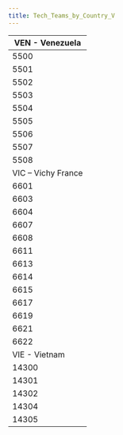 ```yaml
---
title: Tech_Teams_by_Country_V
---
```

 | VEN - Venezuela |
| --- |
| 5500 | T5500 | JFPN | 5 | 1930 | 1970 | [![EQP](/images/2/20/General_equipment.png)](/wiki/File:General_equipment.png "EQP") | [![IND](/images/7/79/Industrial_engineering.png)](/wiki/File:Industrial_engineering.png "IND") | [![MGT](/images/c/c7/Management.png)](/wiki/File:Management.png "MGT") |
| 5501 | T5501 | Venezuelan Oil | 6 | 1930 | 1970 | [![CHE](/images/1/19/Chemistry.png)](/wiki/File:Chemistry.png "CHE") | [![IND](/images/7/79/Industrial_engineering.png)](/wiki/File:Industrial_engineering.png "IND") | [![MGT](/images/c/c7/Management.png)](/wiki/File:Management.png "MGT") |
| 5502 | T5502 | Instituto Autónomo Ferrocarriles del Estado | 4 | 1930 | 1970 | [![ELE](/images/d/dd/Electronics.png)](/wiki/File:Electronics.png "ELE") | [![IND](/images/7/79/Industrial_engineering.png)](/wiki/File:Industrial_engineering.png "IND") | [![MGT](/images/c/c7/Management.png)](/wiki/File:Management.png "MGT") |
| 5503 | T5503 | Delgado Chabaud | 3 | 1930 | 1970 | [![AIR](/images/8/87/Aircraft_testing.png)](/wiki/File:Aircraft_testing.png "AIR") | [![BOM](/images/2/26/Bomber_tactics.png)](/wiki/File:Bomber_tactics.png "BOM") | [![CEX](/images/b/bc/Centralized_execution.png)](/wiki/File:Centralized_execution.png "CEX") | [![CAF](/images/f/f8/Combined_arms_focus.png)](/wiki/File:Combined_arms_focus.png "CAF") | [![PIL](/images/6/6b/Piloting.png)](/wiki/File:Piloting.png "PIL") |
| 5504 | T5504 | Escuela de Aviación Militar | 2 | 1930 | 1970 | [![AIR](/images/8/87/Aircraft_testing.png)](/wiki/File:Aircraft_testing.png "AIR") | [![BOM](/images/2/26/Bomber_tactics.png)](/wiki/File:Bomber_tactics.png "BOM") | [![FTR](/images/8/8a/Fighter_tactics.png)](/wiki/File:Fighter_tactics.png "FTR") | [![PIL](/images/6/6b/Piloting.png)](/wiki/File:Piloting.png "PIL") |
| 5505 | T5505 | Escuela Naval de Venezuela | 2 | 1930 | 1970 | [![LTF](/images/e/e7/Large_taskforce_tactics.png)](/wiki/File:Large_taskforce_tactics.png "LTF") | [![NVT](/images/1/10/Naval_training.png)](/wiki/File:Naval_training.png "NVT") | [![SEA](/images/2/22/Seamanship.png)](/wiki/File:Seamanship.png "SEA") |
| 5506 | T5506 | Isaías Medina Angarita | 4 | 1930 | 1970 | [![CEX](/images/b/bc/Centralized_execution.png)](/wiki/File:Centralized_execution.png "CEX") | [![INF](/images/b/be/Infantry_focus.png)](/wiki/File:Infantry_focus.png "INF") | [![SMT](/images/2/2f/Small_unit_tactics.png)](/wiki/File:Small_unit_tactics.png "SMT") | [![TRA](/images/b/b1/Training.png)](/wiki/File:Training.png "TRA") |
| 5507 | T9800 | Caracas Military Arsenal | 4 | 1930 | 1970 | [![ART](/images/d/d8/Artillery.png)](/wiki/File:Artillery.png "ART") | [![ELE](/images/d/dd/Electronics.png)](/wiki/File:Electronics.png "ELE") | [![EQP](/images/2/20/General_equipment.png)](/wiki/File:General_equipment.png "EQP") | [![MCH](/images/a/a1/Mechanics.png)](/wiki/File:Mechanics.png "MCH") |
| 5508 | T11403 | Venezuelan Aircraft Company | 4 | 1930 | 1970 | [![AER](/images/a/a1/Aeronautics.png)](/wiki/File:Aeronautics.png "AER") | [![CHE](/images/1/19/Chemistry.png)](/wiki/File:Chemistry.png "CHE") | [![ELE](/images/d/dd/Electronics.png)](/wiki/File:Electronics.png "ELE") | [![TEC](/images/9/9d/Technical_efficiency.png)](/wiki/File:Technical_efficiency.png "TEC") |
| VIC – Vichy France |
| 6601 | T1401 | Amiot | 6 | 1930 | 1970 | [![AER](/images/a/a1/Aeronautics.png)](/wiki/File:Aeronautics.png "AER") | [![CHE](/images/1/19/Chemistry.png)](/wiki/File:Chemistry.png "CHE") | [![ELE](/images/d/dd/Electronics.png)](/wiki/File:Electronics.png "ELE") |
| 6603 | T1403 | Dewoitine | 4 | 1930 | 1970 | [![AER](/images/a/a1/Aeronautics.png)](/wiki/File:Aeronautics.png "AER") | [![ELE](/images/d/dd/Electronics.png)](/wiki/File:Electronics.png "ELE") | [![TEC](/images/9/9d/Technical_efficiency.png)](/wiki/File:Technical_efficiency.png "TEC") |
| 6604 | T1404 | FAMH | 4 | 1930 | 1970 | [![ART](/images/d/d8/Artillery.png)](/wiki/File:Artillery.png "ART") | [![ELE](/images/d/dd/Electronics.png)](/wiki/File:Electronics.png "ELE") | [![EQP](/images/2/20/General_equipment.png)](/wiki/File:General_equipment.png "EQP") | [![MCH](/images/a/a1/Mechanics.png)](/wiki/File:Mechanics.png "MCH") | [![TRA](/images/b/b1/Training.png)](/wiki/File:Training.png "TRA") |
| 6607 | T1407 | Kuhlmann | 3 | 1930 | 1970 | [![CHE](/images/1/19/Chemistry.png)](/wiki/File:Chemistry.png "CHE") | [![IND](/images/7/79/Industrial_engineering.png)](/wiki/File:Industrial_engineering.png "IND") | [![MGT](/images/c/c7/Management.png)](/wiki/File:Management.png "MGT") |
| 6608 | T1408 | Manufacture d'Armes St.Etienne | 5 | 1930 | 1970 | [![ART](/images/d/d8/Artillery.png)](/wiki/File:Artillery.png "ART") | [![EQP](/images/2/20/General_equipment.png)](/wiki/File:General_equipment.png "EQP") | [![MCH](/images/a/a1/Mechanics.png)](/wiki/File:Mechanics.png "MCH") | [![TRA](/images/b/b1/Training.png)](/wiki/File:Training.png "TRA") |
| 6611 | T1411 | Rhône-Poulenc | 3 | 1930 | 1970 | [![CHE](/images/1/19/Chemistry.png)](/wiki/File:Chemistry.png "CHE") | [![EQP](/images/2/20/General_equipment.png)](/wiki/File:General_equipment.png "EQP") | [![IND](/images/7/79/Industrial_engineering.png)](/wiki/File:Industrial_engineering.png "IND") | [![MGT](/images/c/c7/Management.png)](/wiki/File:Management.png "MGT") |
| 6613 | T1413 | Schneider | 4 | 1930 | 1970 | [![ART](/images/d/d8/Artillery.png)](/wiki/File:Artillery.png "ART") | [![CHE](/images/1/19/Chemistry.png)](/wiki/File:Chemistry.png "CHE") | [![ELE](/images/d/dd/Electronics.png)](/wiki/File:Electronics.png "ELE") | [![MCH](/images/a/a1/Mechanics.png)](/wiki/File:Mechanics.png "MCH") | [![TEC](/images/9/9d/Technical_efficiency.png)](/wiki/File:Technical_efficiency.png "TEC") |
| 6614 | T1414 | SNPA | 4 | 1941 | 1970 | [![CHE](/images/1/19/Chemistry.png)](/wiki/File:Chemistry.png "CHE") | [![IND](/images/7/79/Industrial_engineering.png)](/wiki/File:Industrial_engineering.png "IND") | [![MGT](/images/c/c7/Management.png)](/wiki/File:Management.png "MGT") | [![TEC](/images/9/9d/Technical_efficiency.png)](/wiki/File:Technical_efficiency.png "TEC") |
| 6615 | T1415 | SOMUA | 5 | 1930 | 1970 | [![ART](/images/d/d8/Artillery.png)](/wiki/File:Artillery.png "ART") | [![ELE](/images/d/dd/Electronics.png)](/wiki/File:Electronics.png "ELE") | [![IND](/images/7/79/Industrial_engineering.png)](/wiki/File:Industrial_engineering.png "IND") | [![MCH](/images/a/a1/Mechanics.png)](/wiki/File:Mechanics.png "MCH") | [![TEC](/images/9/9d/Technical_efficiency.png)](/wiki/File:Technical_efficiency.png "TEC") |
| 6617 | T1418 | François Darlan | 3 | 1930 | 1960 | [![CEX](/images/b/bc/Centralized_execution.png)](/wiki/File:Centralized_execution.png "CEX") | [![LTF](/images/e/e7/Large_taskforce_tactics.png)](/wiki/File:Large_taskforce_tactics.png "LTF") | [![NVT](/images/1/10/Naval_training.png)](/wiki/File:Naval_training.png "NVT") | [![SEA](/images/2/22/Seamanship.png)](/wiki/File:Seamanship.png "SEA") |
| 6619 | T1420 | Marcel Gensoul | 4 | 1930 | 1942 | [![LTF](/images/e/e7/Large_taskforce_tactics.png)](/wiki/File:Large_taskforce_tactics.png "LTF") | [![NVT](/images/1/10/Naval_training.png)](/wiki/File:Naval_training.png "NVT") | [![SEA](/images/2/22/Seamanship.png)](/wiki/File:Seamanship.png "SEA") |
| 6621 | T1422 | Maurice Gamelin | 1 | 1930 | 1940 | [![CEX](/images/b/bc/Centralized_execution.png)](/wiki/File:Centralized_execution.png "CEX") | [![CRG](/images/3/38/Individual_courage.png)](/wiki/File:Individual_courage.png "CRG") | [![INF](/images/b/be/Infantry_focus.png)](/wiki/File:Infantry_focus.png "INF") | [![LGT](/images/1/1d/Large_unit_tactics.png)](/wiki/File:Large_unit_tactics.png "LGT") |
| 6622 | T1423 | Maxime Weygand | 2 | 1940 | 1942 | [![CEX](/images/b/bc/Centralized_execution.png)](/wiki/File:Centralized_execution.png "CEX") | [![CAF](/images/f/f8/Combined_arms_focus.png)](/wiki/File:Combined_arms_focus.png "CAF") | [![CRG](/images/3/38/Individual_courage.png)](/wiki/File:Individual_courage.png "CRG") | [![INF](/images/b/be/Infantry_focus.png)](/wiki/File:Infantry_focus.png "INF") | [![LGT](/images/1/1d/Large_unit_tactics.png)](/wiki/File:Large_unit_tactics.png "LGT") |
| VIE - Vietnam |
| 14300 | T11403 | Hanoi Aerospace Company | 2 | 1930 | 1970 | [![AER](/images/a/a1/Aeronautics.png)](/wiki/File:Aeronautics.png "AER") | [![ELE](/images/d/dd/Electronics.png)](/wiki/File:Electronics.png "ELE") | [![TEC](/images/9/9d/Technical_efficiency.png)](/wiki/File:Technical_efficiency.png "TEC") |
| 14301 | T9800 | Hanoi Arsenal | 3 | 1930 | 1970 | [![ART](/images/d/d8/Artillery.png)](/wiki/File:Artillery.png "ART") | [![EQP](/images/2/20/General_equipment.png)](/wiki/File:General_equipment.png "EQP") | [![MCH](/images/a/a1/Mechanics.png)](/wiki/File:Mechanics.png "MCH") |
| 14302 | T14302 | Hanoi University of Technology | 3 | 1930 | 1970 | [![CHE](/images/1/19/Chemistry.png)](/wiki/File:Chemistry.png "CHE") | [![IND](/images/7/79/Industrial_engineering.png)](/wiki/File:Industrial_engineering.png "IND") | [![MGT](/images/c/c7/Management.png)](/wiki/File:Management.png "MGT") | [![MCH](/images/a/a1/Mechanics.png)](/wiki/File:Mechanics.png "MCH") |
| 14304 | T14403 | Vietnam Maritime University | 4 | 1930 | 1970 | [![MGT](/images/c/c7/Management.png)](/wiki/File:Management.png "MGT") | [![MCH](/images/a/a1/Mechanics.png)](/wiki/File:Mechanics.png "MCH") | [![NVE](/images/0/09/Naval_engineering.png)](/wiki/File:Naval_engineering.png "NVE") | [![NVT](/images/1/10/Naval_training.png)](/wiki/File:Naval_training.png "NVT") | [![SEA](/images/2/22/Seamanship.png)](/wiki/File:Seamanship.png "SEA") |
| 14305 | T10401 | Vietnam Military Academy | 3 | 1930 | 1970 | [![CEX](/images/b/bc/Centralized_execution.png)](/wiki/File:Centralized_execution.png "CEX") | [![DEX](/images/0/0d/Decentralized_execution.png)](/wiki/File:Decentralized_execution.png "DEX") | [![CRG](/images/3/38/Individual_courage.png)](/wiki/File:Individual_courage.png "CRG") | [![SMT](/images/2/2f/Small_unit_tactics.png)](/wiki/File:Small_unit_tactics.png "SMT") | [![TRA](/images/b/b1/Training.png)](/wiki/File:Training.png "TRA") |